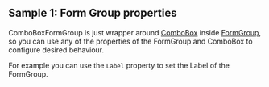 ## Sample 1: Form Group properties

ComboBoxFormGroup is just wrapper around [ComboBox](/docs/controls/bootstrap4/ComboBox/{branch}) inside [FormGroup](/docs/controls/bootstrap4/FormGroup/{branch}), so you can use any of the properties of the FormGroup and ComboBox to configure desired behaviour.

For example you can use the `Label` property to set the Label of the FormGroup.
